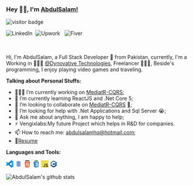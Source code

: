 ### Hey 👋🏽, I'm [AbdulSalam!](https://github.com/abdulsalamhq/) 


![visitor badge](https://visitor-badge.glitch.me/badge?page_id=abdulsalamhq.visitor-badge&left_color=red&right_color=yellow) 

[<img align="left" alt="LinkedIn" width="80" src="https://github.com/melanieshi0120/melanieshi0120/blob/master/linkedin.ico" />]( http://www.linkedin.com/in/abdulsalamhq)
[<img align="left" alt="Upwork" width="80" src="https://github.com/melanieshi0120/melanieshi0120/blob/master/medium.ico" />](https://www.upwork.com/freelancers/~01e530fbc5e4f049e0)
[<img align="left" alt="Fiver" width="80" src="https://github.com/melanieshi0120/melanieshi0120/blob/master/1000hires.ico" />](https://1000hires.com/candidates/466)
<br />
<br />
<br />

Hi, I'm AbdulSalam, a Full Stack Developer 🚀 from Pakistan, currently, I'm a Working in  🙍🏽‍♂️ [@Dynovative Technologies](http://dynovativetechnologies.com/), Freelancer 👨🏽‍💻, Beside's programming, I enjoy playing video games and traveling.
  
**Talking about Personal Stuffs:**

- 👨🏽‍💻 I’m currently working on [MediatR-CQRS](https://github.com/abdulsalamhq/MediatR-CQRS);
- 🌱 I’m currently learning ReactJS and .Net Core 5; 
- 👯 I’m looking to collaborate on [MediatR-CQRS](https://github.com/abdulsalamhq/MediatR-CQRS) 🤝;
- 🤔 I’m looking for help with .Net Applications and Sql Server 😭;
- 💬 Ask me about anything, I am happy to help;
- ⚡️ Vengixlabs:My future Project which helps in R&D for companies. 
- 📫 How to reach me: abdulsalamhq@hotmail.com;
- 📝[Resume](https://www.rozee.pk/cvpreview/index?target=2&i=FmfAEJsf1e9yOBmbTt5uJ2YMSbUZ9l6TG7FH::UIS5F/oT37Pb4MAShf0t2uS1lAHaYH::5F3iBSveKUIZZHKfAg==&userID=vVpaY2QrFU3j5ZQoJZV/tuGYiMVRGnFRK8nhY9vKVnmxvBzNICfhb/JkmuiWujaWleb1ocZ6MlGHOL2x18iLRA==)

**Languages and Tools:**  

<code><img height="20" src="https://raw.githubusercontent.com/github/explore/80688e429a7d4ef2fca1e82350fe8e3517d3494d/topics/visual-studio-code/visual-studio-code.png"></code>
<code><img height="20" src="https://raw.githubusercontent.com/github/explore/80688e429a7d4ef2fca1e82350fe8e3517d3494d/topics/sql/sql.png"></code>
<code><img height="20" src="https://raw.githubusercontent.com/github/explore/80688e429a7d4ef2fca1e82350fe8e3517d3494d/topics/html/html.png"></code>
<code><img height="20" src="https://raw.githubusercontent.com/github/explore/80688e429a7d4ef2fca1e82350fe8e3517d3494d/topics/css/css.png"></code>
<code><img height="20" src="https://raw.githubusercontent.com/github/explore/80688e429a7d4ef2fca1e82350fe8e3517d3494d/topics/javascript/javascript.png"></code>
<code><img height="20" src="https://raw.githubusercontent.com/github/explore/80688e429a7d4ef2fca1e82350fe8e3517d3494d/topics/cpp/cpp.png"></code>




![AbdulSalam's github stats](https://github-readme-stats.vercel.app/api?username=abdulsalamhq&show_icons=true&hide_border=true)

